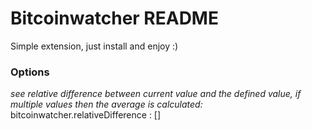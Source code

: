 # Bitcoinwatcher README

Simple extension, just install and enjoy :)

### Options
_see relative difference between current value and the defined value, if multiple values then the average is calculated:_
bitcoinwatcher.relativeDifference : []
  